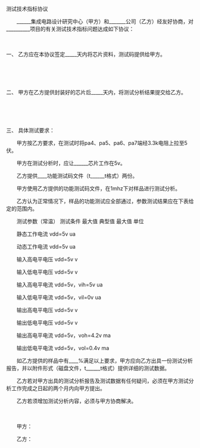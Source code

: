 



测试技术指标协议



 

　　______集成电路设计研究中心（甲方）和_______公司（乙方）经友好协商，对__________项目的有关测试技术指标问题达成如下协议：

　　

一、
乙方应在本协议签定_____天内将芯片资料，测试码提供给甲方。

　　

　　

二、
甲方在乙方提供封装好的芯片后_____天内，将测试分析结果提交给乙方。

　　

　　

三、
具体测试要求：

　　甲方按乙方要求，在测试时将pa4、pa5、pa6、pa7端经3.3k电阻上拉至5伏。

　　甲方在测试分析时，应让______芯片工作在5v。

　　乙方提供____功能测试码文件（t______t格式）两份。

　　甲方使用乙方提供的功能测试码文件，在1mhz下对样品进行测试分析。

　　乙方认为正常情况下，样品的功能测试应全部通过，参数测试结果应在下表给定的范围内。　　

　　测试参数（常温） 测试条件 最大值 典型值 最大值 单位 

　　静态工作电流 vdd=5v ua 

　　动态工作电流 vdd=5v ua 

　　输入高电平电压 vdd=5v v 

　　输入低电平电压 vdd=5v v 

　　输入高电平电流 vdd=5v，vih=5v ua 

　　输入低电平电流 vdd=5v，vil=0v ua 

　　输出高电平电压 vdd=5v v 

　　输出低电平电压 vdd=5v v 

　　输出高电平电流 vdd=5v，voh=4.2v ma 

　　输出低电平电流 vdd=5v，vol=0.4v ma　　

　　如乙方提供的样品中有____%满足以上要求，甲方应向乙方出具一份测试分析报告，并以附件形式（磁盘文件，t______t格式）提供详细的测试数据。

　　乙方若对甲方出具的测试分析报告及测试数据有任何疑问，必须在甲方测试分析工作完成之日起的两个月内向甲方提出。

　　乙方若须增加测试分析内容，必须与甲方协商解决。　　

　　

　　甲方：

　　乙方：